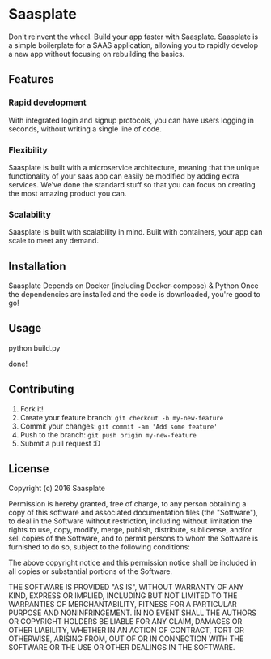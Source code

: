 # Saasplate

Don't reinvent the wheel. Build your app faster with Saasplate.
Saasplate is a simple boilerplate for a SAAS application, allowing you to rapidly develop a new app without focusing on rebuilding the basics.

## Features

### Rapid development

With integrated login and signup protocols, you can have users logging in seconds, without writing a single line of code.

### Flexibility

Saasplate is built with a microservice architecture, meaning that the unique functionality of your saas app can easily be modified by adding extra services. We've done the standard stuff so that you can focus on creating the most amazing product you can.

### Scalability

Saasplate is built with scalability in mind. Built with containers, your app can scale to meet any demand.

## Installation

Saasplate Depends on Docker (including Docker-compose) & Python
Once the dependencies are installed and the code is downloaded, you're good to go!

## Usage

python build.py

done!

## Contributing

1. Fork it!
2. Create your feature branch: `git checkout -b my-new-feature`
3. Commit your changes: `git commit -am 'Add some feature'`
4. Push to the branch: `git push origin my-new-feature`
5. Submit a pull request :D

## License

Copyright (c) 2016 Saasplate

Permission is hereby granted, free of charge, to any person obtaining a copy of this software and associated documentation files (the "Software"), to deal in the Software without restriction, including without limitation the rights to use, copy, modify, merge, publish, distribute, sublicense, and/or sell copies of the Software, and to permit persons to whom the Software is furnished to do so, subject to the following conditions:

The above copyright notice and this permission notice shall be included in all copies or substantial portions of the Software.

THE SOFTWARE IS PROVIDED "AS IS", WITHOUT WARRANTY OF ANY KIND, EXPRESS OR IMPLIED, INCLUDING BUT NOT LIMITED TO THE WARRANTIES OF MERCHANTABILITY, FITNESS FOR A PARTICULAR PURPOSE AND NONINFRINGEMENT. IN NO EVENT SHALL THE AUTHORS OR COPYRIGHT HOLDERS BE LIABLE FOR ANY CLAIM, DAMAGES OR OTHER LIABILITY, WHETHER IN AN ACTION OF CONTRACT, TORT OR OTHERWISE, ARISING FROM, OUT OF OR IN CONNECTION WITH THE SOFTWARE OR THE USE OR OTHER DEALINGS IN THE SOFTWARE.
